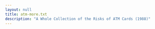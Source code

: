 ```yaml
---
layout: null
title: atm-more.txt
description: "A Whole Collection of the Risks of ATM Cards (1988)"
---
```

